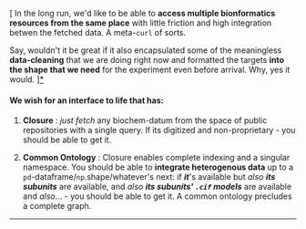 
[ In the long run, we'd like to be able to **access multiple bionformatics resources from the same place** with little friction and high integration betwen the fetched data. A meta-```curl``` of sorts.

Say, wouldn't it be great if it also encapsulated some of the meaningless **data-cleaning** that we are doing right now and formatted the targets **into the shape that we need** for the experiment even before arrival. Why, yes it would. ][*](#auditory)


#### We wish for an interface to life that has:

1. **Closure** : *just fetch* any biochem-datum from the space of public repositories with a single query. If its digitized and non-proprietary - you should be able to get it. 

2. **Common Ontology** : Closure enables complete indexing and a singular namespace. You should be able to **integrate heterogenous data** up to a ```pd```-dataframe/```np```.shape/whatever's next: if ***it***'s available but *also* ***its subunits*** are available, and *also* ***its subunits' ```.cif``` models*** are available and *also*... - you should be able to get it. A common ontology precludes a complete graph. 
___







